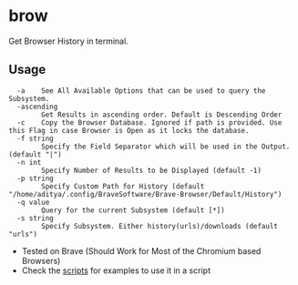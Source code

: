 # brow

Get Browser History in terminal.

## Usage

```
  -a    See All Available Options that can be used to query the Subsystem.
  -ascending
        Get Results in ascending order. Default is Descending Order
  -c    Copy the Browser Database. Ignored if path is provided. Use this Flag in case Browser is Open as it locks the database.
  -f string
        Specify the Field Separator which will be used in the Output. (default "|")
  -n int
        Specify Number of Results to be Displayed (default -1)
  -p string
        Specify Custom Path for History (default "/home/aditya/.config/BraveSoftware/Brave-Browser/Default/History")
  -q value
        Query for the current Subsystem (default [*])
  -s string
        Specify Subsystem. Either history(urls)/downloads (default "urls")
```

- Tested on Brave (Should Work for Most of the Chromium based Browsers)
- Check the [scripts](https://github.com/aditya-K2/gomp/blob/master/scripts/examples) for examples to use it in a script
